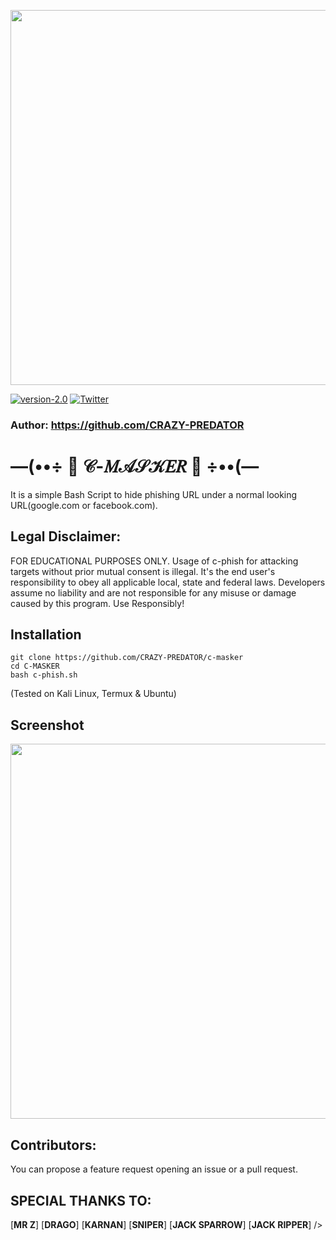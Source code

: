 <p align="center">
	<img src="https://i.imgur.com/plp3lJu.jpg" width="600px" hight="100px">
</p>

[![version-2.0](https://img.shields.io/badge/C-MASKER-2.0-green)](https://github.com/jaykali/maskphish/releases/tag/2.0)	[![Twitter](https://img.shields.io/twitter/url/https/twitter.com/cloudposse.svg?style=social&label=Follow%20%40KaliLinux_in)](https://twitter.com/KaliLinux_in)
### Author: https://github.com/CRAZY-PREDATOR

# —(••÷  🎀  𝒞-𝑀𝒜𝒮𝒦𝐸𝑅  🎀  ÷••(—
It is a simple Bash Script to hide phishing URL under a normal looking URL(google.com or facebook.com).


## Legal Disclaimer:
FOR EDUCATIONAL PURPOSES ONLY. Usage of c-phish for attacking targets without prior mutual consent is illegal. It's the end user's responsibility to obey all applicable local, state and federal laws. Developers assume no liability and are not responsible for any misuse or damage caused by this program. Use Responsibly!

## Installation 

```
git clone https://github.com/CRAZY-PREDATOR/c-masker
cd C-MASKER
bash c-phish.sh
```
(Tested on Kali Linux, Termux & Ubuntu)

## Screenshot
<p align="center">
	<img src="https://i.imgur.com/1JsWv4I.png" width="600px">
</p>

## Contributors:
You can propose a feature request opening an issue or a pull request.
## SPECIAL THANKS TO:
[**MR Z**]
[**DRAGO**]
[**KARNAN**]
[**SNIPER**]
[**JACK SPARROW**]
[**JACK RIPPER**]
/>
</a>
